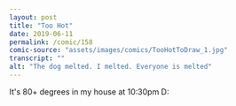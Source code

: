 ```yaml
---
layout: post
title: "Too Hot"
date: 2019-06-11
permalink: /comic/158
comic-source: "assets/images/comics/TooHotToDraw_1.jpg"
transcript: ""
alt: "The dog melted. I melted. Everyone is melted"
---
```


It's 80+ degrees in my house at 10:30pm D:
